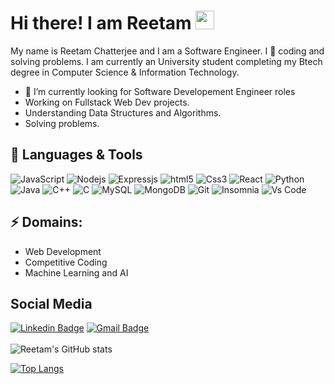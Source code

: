 # Hi there! I am Reetam <img src="https://raw.githubusercontent.com/MartinHeinz/MartinHeinz/master/wave.gif" width="30px">

My name is Reetam Chatterjee and I am a Software Engineer. I :blue_heart: coding and solving problems. I am currently an University student completing my Btech degree in Computer Science & Information Technology.

- 🔭 I’m currently looking for Software Developement Engineer roles
- Working on Fullstack Web Dev projects.
- Understanding Data Structures and Algorithms.
- Solving problems.
<!-- 
<div align="center">
<a href="https://drive.google.com/file/d/1fjqYorUf26S3LvJJH1xQ5VLsvSDrsojw/view?usp=sharing"> <img src="https://media.giphy.com/media/Sqlj82Xy4eZKSU9iVM/giphy.gif" width="300px" height="300px" target="_blank"></a>
</div> -->

## 🔧 Languages & Tools
<!-- 
![](https://img.shields.io/badge/Editor-VSCode-informational?style=flat&logo=visual-studio-code&logoColor=blue&color=98c90f&labelColor=black)
![](https://img.shields.io/badge/Editor-Sublime%20Text-informational?style=flat&logo=sublime-text&logoColor=orange&color=98c90f&labelColor=black)
![](https://img.shields.io/badge/Code-Python-informational?style=flat&labelColor=black&logo=python&color=003366)
![](https://img.shields.io/badge/Code-Java-informational?style=flat&logo=java&logoColor=ff0800&color=003366&labelColor=black)
![](https://img.shields.io/badge/Code-Javascript-informational?style=flat&logo=javascript&logoColor=yellow&color=0892d0&labelColor=black) -->
  <p>
  <img alt="JavaScript" src="https://img.shields.io/badge/JavaScript-F7DF1E?style=flat-square&logo=javascript&logoColor=black" />
  <img alt="Nodejs" src="https://img.shields.io/badge/-Nodejs-43853d?style=flat-square&logo=Node.js&logoColor=white" />
 <img alt="Expressjs" src="https://img.shields.io/badge/Express.js-000000?style=flat-square&logo=express&logoColor=white" />
<img alt="html5" src="https://img.shields.io/badge/-HTML5-E34F26?style=flat-square&logo=html5&logoColor=white" />
  <img alt="Css3" src="https://img.shields.io/badge/CSS3-1572B6?style=flat-square&logo=css3&logoColor=white" />
 <img alt="React" src="https://img.shields.io/badge/-React-61DAFB?style=flat-square&logo=react&logoColor=black" />
 <img alt="Python" src="https://img.shields.io/badge/Python-14354C?style=flat-square&logo=python&logoColor=white" />
 <img alt="Java" src="https://img.shields.io/badge/Java-ED8B00?style=flat-square&logo=java&logoColor=white" />
 <img alt="C++" src="https://img.shields.io/badge/C%2B%2B-00599C?style=flat-square&logo=c%2B%2B&logoColor=white" />
 <img alt="C" src="https://img.shields.io/badge/C-00599C?style=flat-square&logo=c&logoColor=white" />
    <img alt="MySQL" src="https://img.shields.io/badge/-MySQL-4479A1?style=flat-square&logo=mysql&logoColor=white" />
    <img alt="MongoDB" src="https://img.shields.io/badge/-MongoDB-47A248?style=flat-square&logo=mongodb&logoColor=white" />

  <img alt="Git" src="https://img.shields.io/badge/Git-F05032?style=flat-square&logo=git&logoColor=white" />
 <img alt="Insomnia" src="https://img.shields.io/badge/Insomnia-5849be?style=flat-square&logo=Insomnia&logoColor=white" />

  <img alt="Vs Code" src="https://img.shields.io/badge/-Visual%20Studio%20Code-007ACC?style=flat-square&logo=Visual%20Studio%20Code&logoColor=white" />
 </p>
<!-- ![](https://img.shields.io/badge/Code-C-informational?style=flat&logo=c&logoColor=white&color=0892d0&labelColor=black)
![](https://img.shields.io/badge/-c++-black?style=flat&logo=c%2B%2B&style=social&color=618009&labelColor=black)
![](https://img.shields.io/badge/Shell-Bash-informational?style=flat&logo=gnu-bash&logoColor=white&color=2bbc8a&labelColor=black)
![](https://img.shields.io/badge/Database-MongoDB-informational?style=flat&logo=mongodb&logoColor=b4ee11&color=2bbc8a&labelColor=black)
![](https://img.shields.io/badge/Database-MySql-informational?style=flat&logo=mysql&logoColor=b4ee11&color=2bbc8a&labelColor=black) -->

## ⚡ Domains:

- Web Development
- Competitive Coding
- Machine Learning and AI

## Social Media

[![Linkedin Badge](https://img.shields.io/badge/-ReetamChatterjee-blue?style=flat-square&logo=Linkedin&logoColor=white&link=https://www.linkedin.com/in/reetam-chatterjee-227a23190/)](https://www.linkedin.com/in/reetam-chatterjee-227a23190/)
[![Gmail Badge](https://img.shields.io/badge/-ReetamChatterjee-d14836?style=flat-square&logo=Gmail&logoColor=white&link=mailto:reetamraj2@gmail.com)](mailto:reetamraj2@gmail.com)
<br></br>
![Reetam's GitHub stats](https://github-readme-stats.vercel.app/api?username=reetam101&show_icons=true&theme=dark)

[![Top Langs](https://github-readme-stats.vercel.app/api/top-langs/?username=reetam101&layout=compact&theme=dark&hide=jupyter%20notebook)](https://github.com/reetam101/github-readme-stats)
